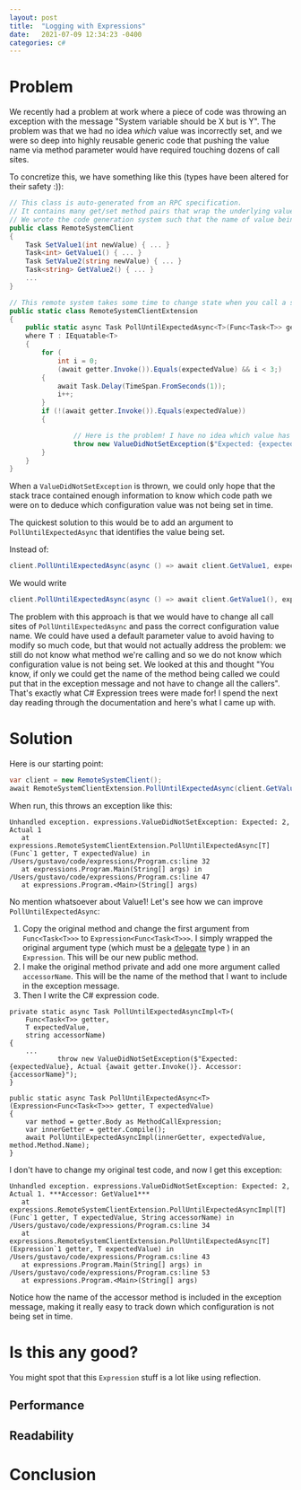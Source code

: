 ```yaml
---
layout: post
title:  "Logging with Expressions"
date:   2021-07-09 12:34:23 -0400
categories: c#
---
```

# Problem
We recently had a problem at work where a piece of code was throwing an exception with the message "System variable should be X but is Y". The problem was that we had no idea _which_ value was incorrectly set, and we were so deep into highly reusable generic code that pushing the value name via method parameter would have required touching dozens of call sites.

To concretize this, we have something like this (types have been altered for their safety :)):

```csharp
// This class is auto-generated from an RPC specification.
// It contains many get/set method pairs that wrap the underlying values the remote system exposes.
// We wrote the code generation system such that the name of value being accesses is part of the method name, which also makes it easy to spot when someone makes a breaking change to the RPC contact because code stops compiling!
public class RemoteSystemClient
{
    Task SetValue1(int newValue) { ... }
    Task<int> GetValue1() { ... }
    Task SetValue2(string newValue) { ... }
    Task<string> GetValue2() { ... }
    ...
}

// This remote system takes some time to change state when you call a setter, what we really wanted was to block until we could observe that the state really changed.
public static class RemoteSystemClientExtension
{
    public static async Task PollUntilExpectedAsync<T>(Func<Task<T>> getter, T expectedValue)
    where T : IEquatable<T>
    {
        for (
            int i = 0;
            (await getter.Invoke()).Equals(expectedValue) && i < 3;)
        {
            await Task.Delay(TimeSpan.FromSeconds(1));
            i++;
        }
        if (!(await getter.Invoke()).Equals(expectedValue))
        {

                // Here is the problem! I have no idea which value has an incorrect value.
                throw new ValueDidNotSetException($"Expected: {expectedValue}, Actual {await getter.Invoke()}");
        }
    }
}
```

When a `ValueDidNotSetException` is thrown, we could only hope that the stack trace contained enough information to know which code path we were on to deduce which configuration value was not being set in time.

The quickest solution to this would be to add an argument to `PollUntilExpectedAsync` that identifies the value being set. 

Instead of:
```csharp
client.PollUntilExpectedAsync(async () => await client.GetValue1, expectedValue: 1);
```
We would write
```csharp
client.PollUntilExpectedAsync(async () => await client.GetValue1(), expectedValue: 1, name: "Value1");
```
The problem with this approach is that we would have to change all call sites of `PollUntilExpectedAsync` and pass the correct configuration value name.
We could have used a default parameter value to avoid having to modify so much code, but that would not actually address the problem: we still do not know what method we're calling and so we do not know which configuration value is not being set.
We looked at this and thought "You know, if only we could get the name of the method being called we could put that in the exception message and not have to change all the callers".
That's exactly what C# Expression trees were made for!
I spend the next day reading through the documentation and here's what I came up with.

# Solution
Here is our starting point: 
```csharp
var client = new RemoteSystemClient();
await RemoteSystemClientExtension.PollUntilExpectedAsync(client.GetValue1, 2);
```
When run, this throws an exception like this:
```
Unhandled exception. expressions.ValueDidNotSetException: Expected: 2, Actual 1
   at expressions.RemoteSystemClientExtension.PollUntilExpectedAsync[T](Func`1 getter, T expectedValue) in /Users/gustavo/code/expressions/Program.cs:line 32
   at expressions.Program.Main(String[] args) in /Users/gustavo/code/expressions/Program.cs:line 47
   at expressions.Program.<Main>(String[] args)
```

No mention whatsoever about Value1! Let's see how we can improve `PollUntilExpectedAsync`:

1. Copy the original method and change the first argument from `Func<Task<T>>>` to `Expression<Func<Task<T>>>`. I simply wrapped the original argument type (which must be a [delegate] type ) in an `Expression`. This will be our new public method.
1. I make the original method private and add one more argument called `accessorName`. This will be the name of the method that I want to include in the exception message.
1. Then I write the C# expression code.
```
private static async Task PollUntilExpectedAsyncImpl<T>(
    Func<Task<T>> getter,
    T expectedValue,
    string accessorName)
{
    ...
            throw new ValueDidNotSetException($"Expected: {expectedValue}, Actual {await getter.Invoke()}. Accessor: {accessorName}");
}

public static async Task PollUntilExpectedAsync<T>(Expression<Func<Task<T>>> getter, T expectedValue)
{
    var method = getter.Body as MethodCallExpression;
    var innerGetter = getter.Compile();
    await PollUntilExpectedAsyncImpl(innerGetter, expectedValue, method.Method.Name);
}
```

I don't have to change my original test code, and now I get this exception:

```
Unhandled exception. expressions.ValueDidNotSetException: Expected: 2, Actual 1. ***Accessor: GetValue1***
   at expressions.RemoteSystemClientExtension.PollUntilExpectedAsyncImpl[T](Func`1 getter, T expectedValue, String accessorName) in /Users/gustavo/code/expressions/Program.cs:line 34
   at expressions.RemoteSystemClientExtension.PollUntilExpectedAsync[T](Expression`1 getter, T expectedValue) in /Users/gustavo/code/expressions/Program.cs:line 43
   at expressions.Program.Main(String[] args) in /Users/gustavo/code/expressions/Program.cs:line 53
   at expressions.Program.<Main>(String[] args)
```

Notice how the name of the accessor method is included in the exception message, making it really easy to track down which configuration is not being set in time.

# Is this any good?
You might spot that this `Expression` stuff is a lot like using reflection.
## Performance
## Readability

# Conclusion

[delegate]: https://docs.microsoft.com/en-us/dotnet/csharp/programming-guide/delegates/